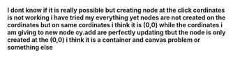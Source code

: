 **I dont know if it is really possible but creating node at the click cordinates is not working  i have tried my everything yet nodes are not created on the cordinates but on same cordinates i think it is (0,0) while the cordinates i am giving to new node cy.add are perfectly updating tbut the node is only created at the (0,0) i think it is a container and  canvas problem or something else**